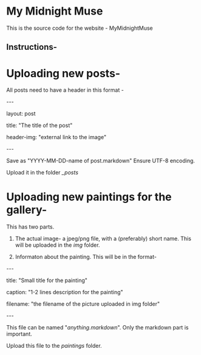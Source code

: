 # My Midnight Muse

This is the source code for the website - MyMidnightMuse

## Instructions-

# Uploading new posts-
  All posts need to have a header in this format -

  -\--
  
  layout: post
  
  title: "The title of the post"
  
  header-img: "external link to the image"
  
  -\--

  Save as "YYYY-MM-DD-name of post.markdown" Ensure UTF-8 encoding.
  
  Upload it in the folder *_posts*
    
# Uploading new paintings for the gallery-
This has two parts.

1. The actual image- a jpeg/png file, with a (preferably) short name. This will be uploaded in the *img* folder.

2. Informaton about the painting. This will be in the format- 

  \-\-\-
  
  title: "Small title for the painting"
  
  caption: "1-2 lines description for the painting"
  
  filename: "the filename of the picture uploaded in img folder"
  
  -\--
  
  This file can be named "_anything.markdown_". Only the markdown part is important. 
  
  Upload this file to the *paintings* folder.

    
    
    
    
